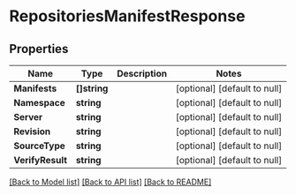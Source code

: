 # RepositoriesManifestResponse

## Properties
Name | Type | Description | Notes
------------ | ------------- | ------------- | -------------
**Manifests** | **[]string** |  | [optional] [default to null]
**Namespace** | **string** |  | [optional] [default to null]
**Server** | **string** |  | [optional] [default to null]
**Revision** | **string** |  | [optional] [default to null]
**SourceType** | **string** |  | [optional] [default to null]
**VerifyResult** | **string** |  | [optional] [default to null]

[[Back to Model list]](../README.md#documentation-for-models) [[Back to API list]](../README.md#documentation-for-api-endpoints) [[Back to README]](../README.md)

